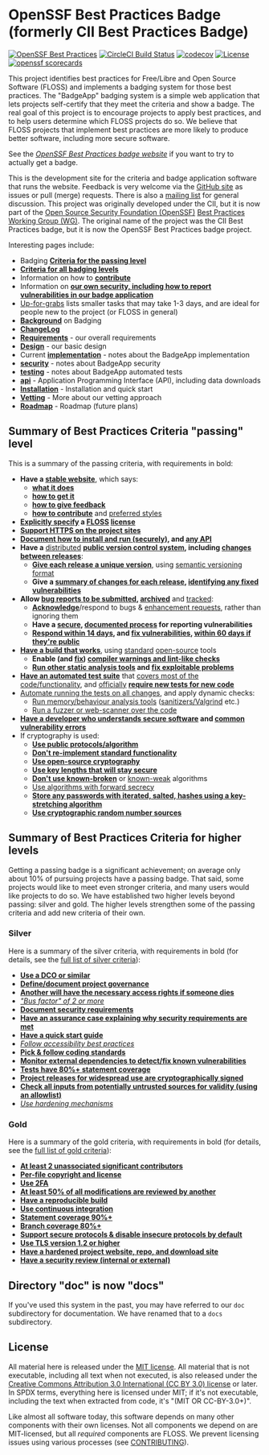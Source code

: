 # OpenSSF Best Practices Badge (formerly CII Best Practices Badge)

<!-- SPDX-License-Identifier: (MIT OR CC-BY-3.0+) -->

[![OpenSSF Best Practices](https://bestpractices.coreinfrastructure.org/projects/1/badge)](https://bestpractices.coreinfrastructure.org/projects/1)
[![CircleCI Build Status](https://circleci.com/gh/coreinfrastructure/best-practices-badge.svg?&style=shield)](https://app.circleci.com/pipelines/github/coreinfrastructure/best-practices-badge)
[![codecov](https://codecov.io/gh/coreinfrastructure/best-practices-badge/branch/master/graph/badge.svg)](https://codecov.io/gh/coreinfrastructure/best-practices-badge)
[![License](https://img.shields.io/:license-mit-blue.svg)](https://badges.mit-license.org)
[![openssf scorecards](https://api.securityscorecards.dev/projects/github.com/coreinfrastructure/best-practices-badge/badge)](https://api.securityscorecards.dev/projects/github.com/coreinfrastructure/best-practices-badge)

This project identifies best practices for
Free/Libre and Open Source Software (FLOSS)
and implements a badging system for those best practices.
The "BadgeApp" badging system is a simple web application
that lets projects self-certify that they meet the criteria
and show a badge.
The real goal of this project is to encourage projects to
apply best practices, and to help users determine which FLOSS projects do so.
We believe that FLOSS projects that implement best practices are more likely
to produce better software, including more secure software.

See the
*[OpenSSF Best Practices badge website](https://bestpractices.coreinfrastructure.org/)* if you want to try to actually get a badge.

This is the development site for the criteria and badge application
software that runs the website.
Feedback is very welcome via the
[GitHub site](https://github.com/coreinfrastructure/best-practices-badge)
as issues or pull (merge) requests.
There is also a
[mailing list](https://lists.coreinfrastructure.org/mailman/listinfo/cii-badges)
for general discussion.
This project was originally developed under the CII, but it
is now part of the
[Open Source Security Foundation (OpenSSF)](https://openssf.org/)
[Best Practices Working Group (WG)](https://github.com/ossf/wg-best-practices-os-developers).
The original name of the project was the CII Best Practices badge, but
it is now the OpenSSF Best Practices badge project.

Interesting pages include:

* Badging **[Criteria for the passing level](https://bestpractices.coreinfrastructure.org/criteria/0)**
* **[Criteria for all badging levels](https://bestpractices.coreinfrastructure.org/criteria)**
* Information on how to **[contribute](./CONTRIBUTING.md)**
* Information on **[our own security, including how to report vulnerabilities in our badge application](./SECURITY.md)**
* [Up-for-grabs](https://github.com/coreinfrastructure/best-practices-badge/labels/up-for-grabs)
  lists smaller tasks that may take 1-3 days, and are ideal for people
  new to the project (or FLOSS in general)
* **[Background](./docs/gbackground.md)** on Badging
* **[ChangeLog](./CHANGELOG.md)**
* **[Requirements](./docs/grequirements.md)** - our overall requirements
* **[Design](./docs/gdesign.md)** - our basic design
* Current **[implementation](./docs/gimplementation.md)**  - notes about the
  BadgeApp implementation
* **[security](./docs/gsecurity.md)**  - notes about BadgeApp security
* **[testing](./docs/gtesting.md)**  - notes about BadgeApp automated tests
* **[api](./docs/gapi.md)** - Application Programming Interface (API), including data downloads
* **[Installation](./docs/gINSTALL.md)**  - Installation and quick start
* **[Vetting](./docs/gvetting.md)**  - More about our vetting approach
* **[Roadmap](./docs/groadmap.md)**  - Roadmap (future plans)

## Summary of Best Practices Criteria "passing" level

This is a summary of the passing criteria, with requirements in bold:

* **Have a [stable website](docs/gcriteria.md#homepage_url)**, which says:
  - **[what it does](docs/gcriteria.md#description_good)**
  - **[how to get it](docs/gcriteria.md#interact)**
  - **[how to give feedback](docs/gcriteria.md#interact)**
  - **[how to contribute](docs/gcriteria.md#contribution)** and
    [preferred styles](docs/gcriteria.md#contribution_requirements)
* **[Explicitly specify](docs/gcriteria.md#license_location) a
  [FLOSS](docs/gcriteria.md#floss_license) [license](docs/criteria.md#floss_license_osi)**
* **[Support HTTPS on the project sites](docs/gcriteria.md#sites_https)**
* **[Document how to install and run (securely)](docs/gcriteria.md#documentation_basics),
  and [any API](docs/gcriteria.md#documentation_interface)**
* **Have a** [distributed](docs/gcriteria.md#repo_distributed)
  **[public version control system](docs/gcriteria.md#repo_public),
 including [changes between releases](docs/gcriteria.md#repo_interim)**:
  - **[Give each release a unique version](docs/gcriteria.md#version_unique)**, using
    [semantic versioning format](docs/gcriteria.md#version_semver)
  - **Give a [summary of changes for each release](docs/gcriteria.md#release_notes),
    [identifying any fixed vulnerabilities](docs/gcriteria.md#release_notes_vulns)**
* **Allow [bug reports to be submitted](docs/gcriteria.md#report_process),
  [archived](docs/gcriteria.md#report_archive)** and
  [tracked](docs/gcriteria.md#report_tracker):
  - **[Acknowledge](docs/gcriteria.md#report_responses)**/respond to bugs &
    [enhancement requests](docs/gcriteria.md#enhancement_responses), rather than
    ignoring them
  - **Have a [secure](docs/gcriteria.md#vulnerability_report_private),
    [documented process](docs/gcriteria.md#vulnerability_report_process) for
    reporting vulnerabilities**
  - **[Respond within 14 days](docs/gcriteria.md#vulnerability_report_response),
    and [fix vulnerabilities](docs/gcriteria.md#vulnerabilities_critical_fixed),
    [within 60 days if they're public](docs/gcriteria.md#vulnerabilities_fixed_60_days)**
* **[Have a build that works](docs/gcriteria.md#build)**, using
  [standard](docs/gcriteria.md#build_common_tools)
  [open-source](docs/gcriteria.md#build_floss_tools) tools
  - **Enable (and [fix](docs/gcriteria.md#warnings_fixed))
    [compiler warnings and lint-like checks](docs/gcriteria.md#warnings)**
  - **[Run other static analysis tools](docs/gcriteria.md#static_analysis) and
    [fix exploitable problems](docs/gcriteria.md#static_analysis_fixed)**
* **[Have an automated test suite](docs/gcriteria.md#test)** that
  [covers most of the code/functionality](docs/gcriteria.md#test_most), and
  [officially](docs/gcriteria.md#tests_documented_added)
  **[require new tests for new code](docs/gcriteria.md#test_policy)**
* [Automate running the tests on all changes](docs/gcriteria.md#test_continuous_integration),
  and apply dynamic checks:
  - [Run memory/behaviour analysis tools](docs/gcriteria.md#dynamic_analysis)
    ([sanitizers/Valgrind](docs/gcriteria.md#dynamic_analysis_unsafe) etc.)
  - [Run a fuzzer or web-scanner over the code](docs/gcriteria.md#dynamic_analysis)
* **[Have a developer who understands secure software](docs/gcriteria.md#know_secure_design)
  and [common vulnerability errors](docs/gcriteria.md#know_common_errors)**
* If cryptography is used:
  - **[Use public protocols/algorithm](docs/gcriteria.md#crypto_published)**
  - **[Don't re-implement standard functionality](docs/gcriteria.md#crypto_call)**
  - **[Use open-source cryptography](docs/gcriteria.md#crypto_floss)**
  - **[Use key lengths that will stay secure](docs/gcriteria.md#crypto_keylength)**
  - **[Don't use known-broken](docs/gcriteria.md#crypto_working)** or
    [known-weak](docs/gcriteria.md#crypto_weaknesses) algorithms
  - [Use algorithms with forward secrecy](docs/gcriteria.md#crypto_pfs)
  - **[Store any passwords with iterated, salted, hashes using a key-stretching algorithm](docs/gcriteria.md#crypto_password_storage)**
  - **[Use cryptographic random number sources](docs/gcriteria.md#crypto_random)**

## Summary of Best Practices Criteria for higher levels

Getting a passing badge is a significant achievement;
on average only about 10% of pursuing projects have a passing badge.
That said, some projects would like to meet even stronger criteria,
and many users would like projects to do so.
We have established two higher levels beyond passing: silver and gold.
The higher levels strengthen some of the passing criteria and add new
criteria of their own.

### Silver

Here is a summary of the silver criteria, with requirements in bold
(for details, see the [full list of silver criteria](docs/gother.md)):

* **[Use a DCO or similar](docs/gother.md#dco)**
* **[Define/document project governance](docs/gother.md#governance)**
* **[Another will have the necessary access rights if someone dies](docs/gother.md#access_continuity)**
* *["Bus factor" of 2 or more](docs/gother.md#bus_factor)*
* **[Document security requirements](docs/gother.md#security_requirements)**
* **[Have an assurance case explaining why security requirements are met](docs/gother.md#assurance_case)**
* **[Have a quick start guide](docs/gother.md#documentation_quick_start)**
* *[Follow accessibility best practices](docs/gother.md#accessibility_best_practices)*
* **[Pick & follow coding standards](docs/gother.md#coding_standards)**
* **[Monitor external dependencies to detect/fix known vulnerabilities](docs/gother.md#dependency_monitoring)**
* **[Tests have 80%+ statement coverage](docs/gother.md#test_statement_coverage80)**
* **[Project releases for widespread use are cryptographically signed](docs/gother.md#signed_releases)**
* **[Check all inputs from potentially untrusted sources for validity (using an allowlist)](docs/gother.md#input_validation)**
* *[Use hardening mechanisms](docs/gother.md#hardening)*

### Gold

Here is a summary of the gold criteria, with requirements in bold
(for details, see the [full list of gold criteria](docs/gother.md)):

* **[At least 2 unassociated significant contributors](docs/gother.md#contributors_unassociated)**
* **[Per-file copyright and license](docs/gother.md#copyright_per_file)**
* **[Use 2FA](docs/gother.md#require_2FA)**
* **[At least 50% of all modifications are reviewed by another](docs/gother.md#two_person_review)**
* **[Have a reproducible build](docs/gother.md#reproducible_build)**
* **[Use continuous integration](docs/gother.md#test_continuous_integration)**
* **[Statement coverage 90%+](docs/gother.md#test_statement_coverage90)**
* **[Branch coverage 80%+](docs/gother.md#test_branch_coverage80)**
* **[Support secure protocols & disable insecure protocols by default](docs/gother.md#crypto_used_network)**
* **[Use TLS version 1.2 or higher](docs/gother.md#crypto_tls12)**
* **[Have a hardened project website, repo, and download site](docs/gother.md#hardened_site)**
* **[Have a security review (internal or external)](docs/gother.md#security_review)**

## Directory "doc" is now "docs"

If you've used this system in the past, you may have referred to our `doc`
subdirectory for documentation. We have renamed that to a `docs` subdirectory.

## License

All material here is released under the [MIT license](./LICENSE).
All material that is not executable, including all text when not executed,
is also released under the
[Creative Commons Attribution 3.0 International (CC BY 3.0) license](https://creativecommons.org/licenses/by/3.0/) or later.
In SPDX terms, everything here is licensed under MIT;
if it's not executable, including the text when extracted from code, it's
"(MIT OR CC-BY-3.0+)".

Like almost all software today, this software depends on many
other components with their own licenses.
Not all components we depend on are MIT-licensed, but all
*required* components are FLOSS. We prevent licensing issues
using various processes (see [CONTRIBUTING](./CONTRIBUTING.md)).
